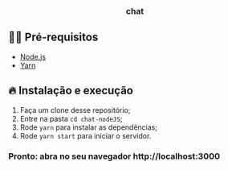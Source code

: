 
<h3 align="center">
  chat
</h3>



## ✋🏻 Pré-requisitos

- [Node.js](https://nodejs.org/en/)
- [Yarn](https://yarnpkg.com/pt-BR/docs/install)

## 🔥 Instalação e execução

1. Faça um clone desse repositório;
2. Entre na pasta `cd chat-nodeJS`;
3. Rode `yarn` para instalar as dependências;
4. Rode `yarn start` para iniciar o servidor.

### Pronto: abra no seu navegador http://localhost:3000 


